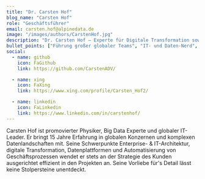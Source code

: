 ```yaml
---
title: "Dr. Carsten Hof"
blog_name: "Carsten Hof" 
role: "Geschäftsführer"
email: carsten.hof@alpinedata.de
image: "/images/authors/CarstenHof.jpg"
description: "Dr. Carsten Hof – Experte für Digitale Transformation sowie Enterprise Architecture. Er unterstützt Unternehmen beim Aufbau zukunftssicherer Strukturen."
bullet_points: ["Führung großer globaler Teams", "IT- und Daten-Nerd", "Architekturexperte", "Es gibt kaum einen Berg in der Nähe von München, den er nicht erklommen hat"]
social:
  - name: github
    icon: FaGithub
    link: https://github.com/CarstenADV/

  - name: xing
    icon: FaXing
    link: https://www.xing.com/profile/Carsten_Hof2/

  - name: linkedin
    icon: FaLinkedin
    link: https://www.linkedin.com/in/carstenhof/
---
```


Carsten Hof ist promovierter Physiker, Big Data Experte und globaler IT-Leader. Er bringt 15 Jahre Erfahrung in globalen Konzernen und komplexen Datenlandschaften mit. Seine Schwerpunkte Enterprise- & IT-Architektur, digitale Transformation, Datenplattformen und Automatisierung von Geschäftsprozessen wendet er stets an der Strategie des Kunden ausgerichtet effizient in den Projekten an. Seine Vorliebe für's Detail lässt keine Stolpersteine unentdeckt.
